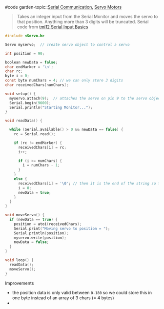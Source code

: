 #code 
garden-topic::[Serial Communication](../../../Serial%20Communication.md), [Servo Motors](../../../Servo%20Motors.md)

> Takes an integer input from the Serial Monitor and moves the servo to that position.
> Anything more than 3 digits will be truncated. 
> Serial code from [tmi12 Serial Input Basics](../tmi12%20Serial%20Input%20Basics.md)

```c
#include <Servo.h>

Servo myservo;  // create servo object to control a servo

int position = 90;

boolean newData = false;
char endMarker = '\n';
char rc;
byte i = 0;
const byte numChars = 4; // we can only store 3 digits
char receivedChars[numChars];

void setup() {
  myservo.attach(9);  // attaches the servo on pin 9 to the servo object
  Serial.begin(9600);
  Serial.println("Starting Monitor...");
}

void readData() {

  while (Serial.available() > 0 && newData == false) {
    rc = Serial.read(); 

    if (rc != endMarker) {
      receivedChars[i] = rc;
      i++;

      if (i >= numChars) {
        i = numChars - 1;
      }
    }
    else {
      receivedChars[i] = '\0'; // then it is the end of the string so terminate it
      i = 0;
      newData = true;
    }
  }
}

void moveServo() {
  if (newData == true) {
    position = atoi(receivedChars);
    Serial.print("Moving servo to position = ");
    Serial.println(position);
    myservo.write(position);
    newData = false;
  }
}

void loop() {
  readData();    
  moveServo();
}
```

Improvements
- the position data is only valid between `0-180` so we could store this in one byte instead of an array of 3 chars (=  4 bytes)
- 